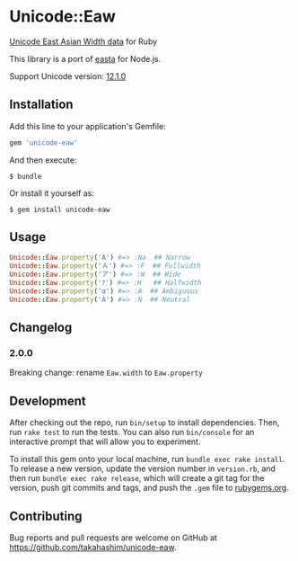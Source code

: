 # Unicode::Eaw

[Unicode East Asian Width data](https://www.unicode.org/reports/tr11/) for Ruby

This library is a port of [easta](https://github.com/teppeis/easta) for Node.js.

Support Unicode version: [12.1.0](https://www.unicode.org/Public/12.1.0/ucd/EastAsianWidth.txt)


## Installation

Add this line to your application's Gemfile:

```ruby
gem 'unicode-eaw'
```

And then execute:

    $ bundle

Or install it yourself as:

    $ gem install unicode-eaw

## Usage

```ruby
Unicode::Eaw.property('A') #=> :Na  ## Narrow
Unicode::Eaw.property('Ａ') #=> :F  ## Fullwidth
Unicode::Eaw.property('ア') #=> :W  ## Wide
Unicode::Eaw.property('ｱ') #=> :H   ## Halfwidth
Unicode::Eaw.property('α') #=> :A  ## Ambiguous
Unicode::Eaw.property('À') #=> :N  ## Neutral
```

## Changelog

### 2.0.0

Breaking change: rename `Eaw.width` to `Eaw.property`

## Development

After checking out the repo, run `bin/setup` to install dependencies. Then, run `rake test` to run the tests. You can also run `bin/console` for an interactive prompt that will allow you to experiment.

To install this gem onto your local machine, run `bundle exec rake install`. To release a new version, update the version number in `version.rb`, and then run `bundle exec rake release`, which will create a git tag for the version, push git commits and tags, and push the `.gem` file to [rubygems.org](https://rubygems.org).

## Contributing

Bug reports and pull requests are welcome on GitHub at https://github.com/takahashim/unicode-eaw.
